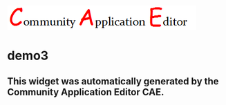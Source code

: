 ![CAE](https://github.com/CAE-Mario/frontendComponent-demo3/blob/gh-pages/img/logo.png)  

demo3
===================


This widget was automatically generated by the Community Application Editor CAE.  
---------------
